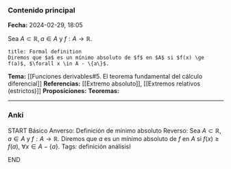 ### Contenido principal

**Fecha:** 2024-02-29, 18:05

Sea $A \subset \mathbb R, a \in A$ y $f: A \to \mathbb R$.

```ad-formal
title: Formal definition
Diremos que $a$ es un mínimo absoluto de $f$ en $A$ si $f(x) \ge f(a)$, $\forall x \in A - \{a\}$.
```

**Tema:** [[Funciones derivables#5. El teorema fundamental del cálculo diferencial]]
**Referencias:** [[Extremo absoluto]], [[Extremos relativos (estrictos)]]
**Proposiciones:**
**Teoremas:**

---
### Anki

START
Básico
Anverso: Definición de mínimo absoluto
Reverso: Sea $A \subset \mathbb R, a \in A$ y $f: A \to \mathbb R$. Diremos que $a$ es un mínimo absoluto de $f$ en $A$ si $f(x) \ge f(a)$, $\forall x \in A - \{a\}$.
Tags: definición análisisI
<!--ID: 1709231331265-->
END